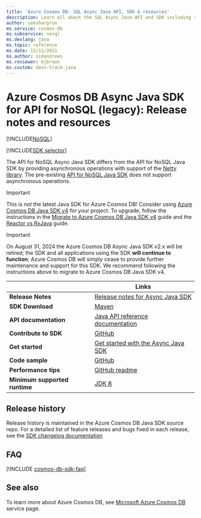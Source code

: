 ```yaml
---
title: 'Azure Cosmos DB: SQL Async Java API, SDK & resources'
description: Learn all about the SQL Async Java API and SDK including release dates, retirement dates, and changes made between each version of the Azure Cosmos DB SQL Async Java SDK.
author: seesharprun
ms.service: cosmos-db
ms.subservice: nosql
ms.devlang: java
ms.topic: reference
ms.date: 11/11/2021
ms.author: sidandrews
ms.reviewer: mjbrown
ms.custom: devx-track-java
---
```


# Azure Cosmos DB Async Java SDK for API for NoSQL (legacy): Release notes and resources
[!INCLUDE[NoSQL](../includes/appliesto-nosql.md)]

[!INCLUDE[SDK selector](../includes/cosmos-db-sdk-list.md)]

The API for NoSQL Async Java SDK differs from the API for NoSQL Java SDK by providing asynchronous operations with support of the [Netty library](https://netty.io/). The pre-existing [API for NoSQL Java SDK](sdk-java-v2.md) does not support asynchronous operations. 

> [!IMPORTANT]  
> This is *not* the latest Java SDK for Azure Cosmos DB! Consider using [Azure Cosmos DB Java SDK v4](sdk-java-v4.md) for your project. To upgrade, follow the instructions in the [Migrate to Azure Cosmos DB Java SDK v4](migrate-java-v4-sdk.md) guide and the [Reactor vs RxJava](https://github.com/Azure-Samples/azure-cosmos-java-sql-api-samples/blob/main/reactor-rxjava-guide.md) guide. 
>

> [!IMPORTANT]  
> On August 31, 2024 the Azure Cosmos DB Async Java SDK v2.x
> will be retired; the SDK and all applications using the SDK
> **will continue to function**; Azure Cosmos DB will simply cease
> to provide further maintenance and support for this SDK.
> We recommend following the instructions above to migrate to
> Azure Cosmos DB Java SDK v4.
>

| | Links |
|---|---|
| **Release Notes** | [Release notes for Async Java SDK](https://github.com/Azure/azure-cosmosdb-java/blob/master/changelog/README.md) |
| **SDK Download** | [Maven](https://mvnrepository.com/artifact/com.microsoft.azure/azure-cosmosdb) |
| **API documentation** |[Java API reference documentation](/java/api/com.microsoft.azure.cosmosdb.rx.asyncdocumentclient) | 
| **Contribute to SDK** | [GitHub](https://github.com/Azure/azure-cosmosdb-java) | 
| **Get started** | [Get started with the Async Java SDK](https://github.com/Azure-Samples/azure-cosmos-db-sql-api-async-java-getting-started) | 
| **Code sample** | [GitHub](https://github.com/Azure/azure-cosmosdb-java#usage-code-sample)| 
| **Performance tips**| [GitHub readme](https://github.com/Azure/azure-cosmosdb-java#guide-for-prod)| 
| **Minimum supported runtime**|[JDK 8](/java/azure/jdk/) | 

## Release history

Release history is maintained in the Azure Cosmos DB Java SDK source repo. For a detailed list of feature releases and bugs fixed in each release, see the [SDK changelog documentation](https://github.com/Azure/azure-cosmosdb-java/blob/master/changelog/README.md)

## FAQ
[!INCLUDE [cosmos-db-sdk-faq](../includes/cosmos-db-sdk-faq.md)]

## See also
To learn more about Azure Cosmos DB, see [Microsoft Azure Cosmos DB](https://azure.microsoft.com/services/cosmos-db/) service page.
